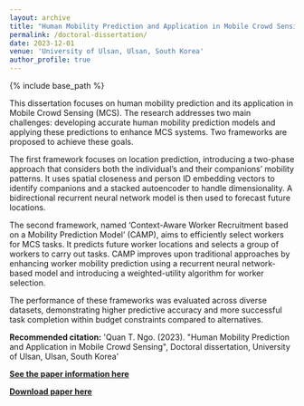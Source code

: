 ```yaml
---
layout: archive
title: "Human Mobility Prediction and Application in Mobile Crowd Sensing"
permalink: /doctoral-dissertation/
date: 2023-12-01
venue: 'University of Ulsan, Ulsan, South Korea'
author_profile: true
---
```

{% include base_path %}


This dissertation focuses on human mobility prediction and its application in Mobile Crowd Sensing (MCS). The research addresses two main challenges: developing accurate human mobility prediction models and applying these predictions to enhance MCS systems. Two frameworks are proposed to achieve these goals.

The first framework focuses on location prediction, introducing a two-phase approach that considers both the individual’s and their companions’ mobility patterns. It uses spatial closeness and person ID embedding vectors to identify companions and a stacked autoencoder to handle dimensionality. A bidirectional recurrent neural network model is then used to forecast future locations.

The second framework, named ‘Context-Aware Worker Recruitment based on a Mobility Prediction Model’ (CAMP), aims to efficiently select workers for MCS tasks. It predicts future worker locations and selects a group of workers to carry out tasks. CAMP improves upon traditional approaches by enhancing worker mobility prediction using a recurrent neural network-based model and introducing a weighted-utility algorithm for worker selection.

The performance of these frameworks was evaluated across diverse datasets, demonstrating higher predictive accuracy and more successful task completion within budget constraints compared to alternatives.

**Recommended citation:** 'Quan T. Ngo. (2023). "Human Mobility Prediction and Application in Mobile Crowd Sensing", Doctoral dissertation, University of Ulsan, Ulsan, South Korea'



**[See the paper information here](https://ulsan.dcollection.net/srch/srchDetail/200000728540?searchWhere1=all&insCode=248009&searchKeyWord1=Human+Mobility+Prediction+and+Application+in+Mobile+Crowd+Sensing&query=%28ins_code%3A248009%29+AND++%2B%28%28all%3Ahuman%2Bmobility%2Bprediction%2Band%2Bapplication%2Bin%2Bmobile%2Bcrowd%2Bsensing%29%29&navigationSize=10&start=0&pageSize=10&searthTotalPage=0&rows=10&ajax=false&pageNum=1&searchText=%5B%EC%A0%84%EC%B2%B4%3A%3Cspan+class%3D%22point1%22%3EHuman+Mobility+Prediction+and+Application+in+Mobile+Crowd+Sensing%3C%2Fspan%3E%5D&sortField=score&searchTotalCount=0&sortDir=desc)**

**[Download paper here](https://ulsan.dcollection.net/public_resource/pdf/200000728540_20240226102652.pdf)**
